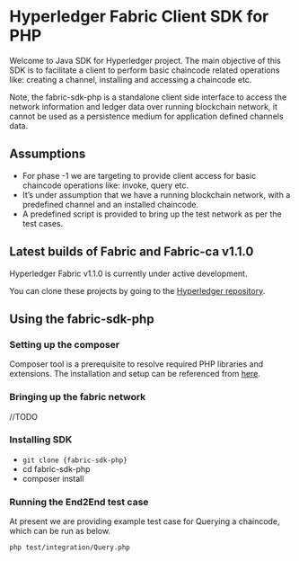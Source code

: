 # Hyperledger Fabric Client SDK for PHP

Welcome to Java SDK for Hyperledger project. The main objective of this SDK is to facilitate a client to perform basic chaincode related operations like: creating a channel, installing and accessing a chaincode etc.

Note, the fabric-sdk-php is a standalone client side interface to access the network information and ledger data over running blockchain network, it cannot be used as a persistence medium for application defined channels data.

## Assumptions

* For phase -1 we are targeting to provide client access for basic chaincode operations like: invoke, query etc.
* It’s under assumption that we have a running blockchain network, with a predefined channel and an installed chaincode.
* A predefined script is provided to bring up the test network as per the test cases.

<p &nbsp; />
<p &nbsp; />



## Latest builds of Fabric and Fabric-ca v1.1.0

Hyperledger Fabric v1.1.0 is currently under active development.

You can clone these projects by going to the [Hyperledger repository](https://gerrit.hyperledger.org/r/#/admin/projects/).



<p &nbsp; />
<p &nbsp; />

## Using the fabric-sdk-php

<p &nbsp; />
<p &nbsp; />

### Setting up the composer
 
Composer tool is a prerequisite to resolve required PHP libraries and extensions. The installation and setup can be referenced from [here](https://getcomposer.org/doc/00-intro.md).

<p &nbsp; />

### Bringing up the fabric network

//TODO

### Installing SDK

* `git clone {fabric-sdk-php}`
* cd fabric-sdk-php
* composer install

<p &nbsp; />

### Running the End2End test case

At present we are providing example test case for Querying a chaincode, which can be run as below.

`php test/integration/Query.php`

<p &nbsp; />

